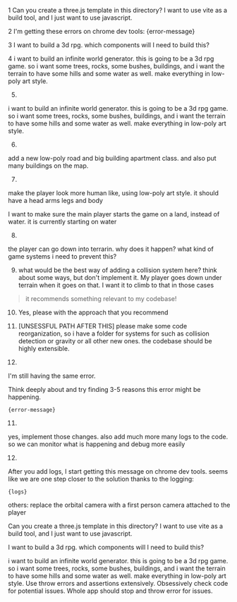 1
Can you create a three.js template in this directory? I want to use vite as a build tool, and I just want to use javascript.

2
I'm getting these errors on chrome dev tools: {error-message}

3
I want to build a 3d rpg. which components will I need to build this?


4
i want to build an infinite world generator. this is going to be a 3d rpg game. so i want some trees, rocks, some bushes, buildings, and i want the terrain to have some hills and some water as well. make everything in low-poly art style.


5.
i want to build an infinite world generator. this is going to be a 3d rpg game. so i want some trees, rocks, some bushes, buildings, and i want the terrain to have some hills and some water as well. make everything in low-poly art style.


6.
add a new low-poly road and big building apartment class. and also put many buildings on the map.



7.
make the player look more human like, using low-poly art style. it should have a head arms legs and body

I want to make sure the main player starts the game on a land, instead of water. it is currently starting on water

8.
the player can go down into terrarin. why does it happen? what kind of game systems i need to prevent this?


9. what would be the best way of adding a collision system here? think about some ways, but don't implement it. My player goes down under terrain when it goes on that. I want it to climb to that in those cases

> it recommends something relevant to my codebase!

10. Yes, please with the approach that you recommend









9. [UNSESSFUL PATH AFTER THIS]
please make some code reorganization, so i have a folder for systems for such as collision detection or gravity or all other new ones. the codebase should be highly extensible. 


10.
I'm still having the same error.

Think deeply about and try finding 3-5 reasons this error might be happening.

```
{error-message}
```

11.
yes, implement those changes. also add much more many logs to the code. so we can monitor what is happening and debug more easily

12.
After you add logs, I start getting this message on chrome dev tools. seems like we are one step closer to the solution thanks to the logging:

```
{logs}
```






others:
replace the orbital camera with a first person camera attached to the player



Can you create a three.js template in this directory? I want to use vite as a build tool, and I just want to use javascript.


I want to build a 3d rpg. which components will I need to build this?

i want to build an infinite world generator. this is going to be a 3d rpg game. so i want some trees, rocks, some bushes, buildings, and i want the terrain to have some hills and some water as well. make everything in low-poly art style. Use throw errors and assertions extensively. Obsessively check code for potential issues. Whole app should stop and throw error for issues.